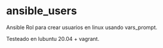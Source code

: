 # ansible_users

Ansible Rol para crear usuarios en linux usando vars_prompt. 

Testeado en lubuntu 20.04 + vagrant.
